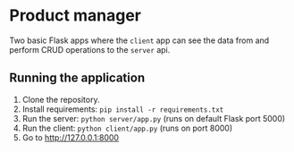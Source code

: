 # Product manager

Two basic Flask apps where the `client` app can see the data from and perform CRUD operations to the `server` api.

## Running the application
1. Clone the repository.
2. Install requirements: `pip install -r requirements.txt`
3. Run the server: `python server/app.py` (runs on default Flask port 5000)
4. Run the client: `python client/app.py` (runs on port 8000)
5. Go to http://127.0.0.1:8000
